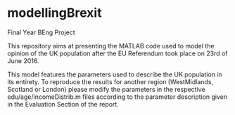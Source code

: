 # modellingBrexit
Final Year BEng Project

This repository aims at presenting the MATLAB code used to model the opinion of the UK population after the EU Referendum took place on 23rd of June 2016.

This model features the parameters used to describe the UK population in its entirety. To reproduce the results for another region (WestMidlands, Scotland or London) please modify the parameters in the respective edu/age/incomeDistrib.m files according to the parameter description given in the Evaluation Section of the report.
